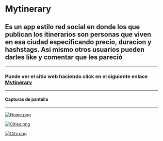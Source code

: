 # Mytinerary

## Es un app estilo red social en donde los que publican los itinerarios son personas que viven en esa ciudad especificando precio, duracion y hashstags. Asi mismo otros usuarios pueden darles like y comentar que les pareció

---
### Puede ver el sitio web haciendo click en el siguiente enlace [ Mytinerary ]( https://mytinerarydupuy.herokuapp.com/ "Mytinerary" )
---
#### Capturas de pantalla
---

[![Home.png](https://i.postimg.cc/tTbT2nkM/Home.png)](https://postimg.cc/GBMdp2ZF)

[![Cities.png](https://i.postimg.cc/MKHGPS0q/Cities.png)](https://postimg.cc/Yhck0Tys)

[![City.png](https://i.postimg.cc/x8TdSrWG/City.png)](https://postimg.cc/mzJ4QnZh)
